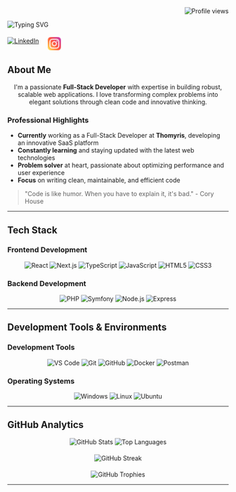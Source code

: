 <div>
  <div align="right">
    <img src="https://komarev.com/ghpvc/?username=l-sauvinet&label=Profile%20views&color=0C967F" alt="Profile views" />
  </div>
   <p>
    <img src="https://readme-typing-svg.herokuapp.com?font=K2D&weight=600&size=30&duration=5000&pause=1000&color=0C967F&width=500&lines=Hey+there !+;I'm+Lucas;Full-Stack+Developer;Welcome+to+my+GitHub+profile!;" alt="Typing SVG" />
  </p>
  <p style="display: flex; gap: 20px; margin-top: 20px;">
    <a href="https://www.linkedin.com/in/lucas-sauvinet-3607162a4/" target="_blank" title="LinkedIn">
      <img src="https://cdn.jsdelivr.net/gh/devicons/devicon/icons/linkedin/linkedin-original.svg" width="30" height="30" alt="LinkedIn" style="transition: transform 0.3s;" onmouseover="this.style.transform='scale(1.2)'" onmouseout="this.style.transform='scale(1)'" />
    </a>
    <a href="https://www.instagram.com/l_ucas_73/" target="_blank" title="Instagram">
      <img src="img/logoInsta.png" width="30" height="30" alt="Instagram" style="transition: transform 0.3s;" onmouseover="this.style.transform='scale(1.2)'" onmouseout="this.style.transform='scale(1)'" />
    </a>
  </p>
  
</div>

## About Me

<div align="center">
  <p>
    I'm a passionate <strong>Full-Stack Developer</strong> with expertise in building robust, scalable web applications. 
    I love transforming complex problems into elegant solutions through clean code and innovative thinking.
  </p>
</div>

### Professional Highlights

- **Currently** working as a Full-Stack Developer at **Thomyris**, developing an innovative SaaS platform
- **Constantly learning** and staying updated with the latest web technologies
- **Problem solver** at heart, passionate about optimizing performance and user experience
- **Focus** on writing clean, maintainable, and efficient code

> "Code is like humor. When you have to explain it, it's bad." - Cory House

---

## Tech Stack

### Frontend Development

<div align="center">
  <img src="https://img.shields.io/badge/React-61DAFB?logo=react&logoColor=white&style=for-the-badge" alt="React">
  <img src="https://img.shields.io/badge/Next.js-000000?logo=nextdotjs&logoColor=white&style=for-the-badge" alt="Next.js">
  <img src="https://img.shields.io/badge/TypeScript-3178C6?logo=typescript&logoColor=white&style=for-the-badge" alt="TypeScript">
  <img src="https://img.shields.io/badge/JavaScript-F7DF1E?logo=javascript&logoColor=black&style=for-the-badge" alt="JavaScript">
  <img src="https://img.shields.io/badge/HTML5-E34F26?logo=html5&logoColor=white&style=for-the-badge" alt="HTML5">
  <img src="https://img.shields.io/badge/CSS3-1572B6?logo=css3&logoColor=white&style=for-the-badge" alt="CSS3">
</div>

### Backend Development

<div align="center">
  <img src="https://img.shields.io/badge/PHP-777BB4?logo=php&logoColor=white&style=for-the-badge" alt="PHP">
  <img src="https://img.shields.io/badge/Symfony-000000?logo=symfony&logoColor=white&style=for-the-badge" alt="Symfony">
  <img src="https://img.shields.io/badge/Node.js-339933?logo=nodedotjs&logoColor=white&style=for-the-badge" alt="Node.js">
  <img src="https://img.shields.io/badge/Express-000000?logo=express&logoColor=white&style=for-the-badge" alt="Express">
</div>

---

## Development Tools & Environments

### Development Tools

<div align="center">
  <img src="https://img.shields.io/badge/VS_Code-007ACC?logo=visualstudiocode&logoColor=white&style=for-the-badge" alt="VS Code">
  <img src="https://img.shields.io/badge/Git-F05032?logo=git&logoColor=white&style=for-the-badge" alt="Git">
  <img src="https://img.shields.io/badge/GitHub-181717?logo=github&logoColor=white&style=for-the-badge" alt="GitHub">
  <img src="https://img.shields.io/badge/Docker-2496ED?logo=docker&logoColor=white&style=for-the-badge" alt="Docker">
  <img src="https://img.shields.io/badge/Postman-FF6C37?logo=postman&logoColor=white&style=for-the-badge" alt="Postman">
</div>

### Operating Systems

<div align="center">
  <img src="https://img.shields.io/badge/Windows-0078D6?logo=windows&logoColor=white&style=for-the-badge" alt="Windows">
  <img src="https://img.shields.io/badge/Linux-FCC624?logo=linux&logoColor=black&style=for-the-badge" alt="Linux">
  <img src="https://img.shields.io/badge/Ubuntu-E95420?logo=ubuntu&logoColor=white&style=for-the-badge" alt="Ubuntu">
</div>

---

## GitHub Analytics

<div align="center">
  <img height="180em" src="https://github-readme-stats.vercel.app/api?username=l-sauvinet&show_icons=true&theme=vue&hide_border=true&include_all_commits=true&count_private=true" alt="GitHub Stats" />
  <img height="180em" src="https://github-readme-stats.vercel.app/api/top-langs/?username=l-sauvinet&layout=compact&theme=vue&hide_border=true" alt="Top Languages" />
</div>

<div align="center" style="margin: 20px 0;">
  <img src="https://github-readme-streak-stats.herokuapp.com/?user=l-sauvinet&theme=vue&hide_border=true" alt="GitHub Streak" />
</div>

<div align="center">
  <img src="https://github-profile-trophy.vercel.app/?username=l-sauvinet&theme=vue&no-frame=true&row=2&column=4" alt="GitHub Trophies" />
</div>

---
